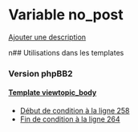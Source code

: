# Variable no_post
[Ajouter une description](https://fa-tvars.appspot.com/no_post)

n## Utilisations dans les templates

### Version phpBB2

#### [Template viewtopic_body](subsilver/viewtopic_body.md)
* [Début de condition à la ligne 258](../subsilver/viewtopic_body.tpl#L258)
* [Fin de condition à la ligne 264](../subsilver/viewtopic_body.tpl#L264)